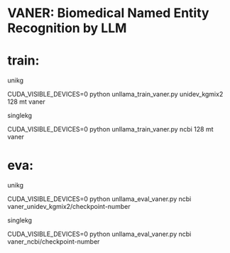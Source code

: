 # VANER: Biomedical Named Entity Recognition by LLM



# train:

unikg

CUDA_VISIBLE_DEVICES=0 python unllama_train_vaner.py unidev_kgmix2 128 mt vaner

singlekg

CUDA_VISIBLE_DEVICES=0 python unllama_train_vaner.py ncbi 128 mt vaner




# eva:

unikg

CUDA_VISIBLE_DEVICES=0 python unllama_eval_vaner.py ncbi vaner_unidev_kgmix2/checkpoint-number

singlekg

CUDA_VISIBLE_DEVICES=0 python unllama_eval_vaner.py ncbi vaner_ncbi/checkpoint-number

